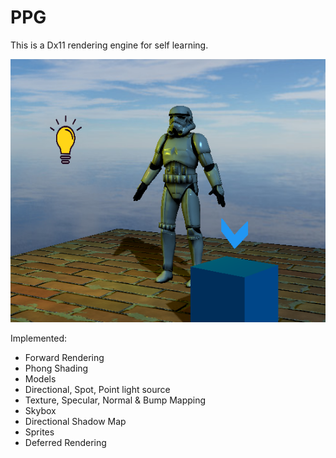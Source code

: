 # PPG

This is a Dx11 rendering engine for self learning.

![alt text](Docs/screenshot.png "Screenshot")

Implemented:
* Forward Rendering
* Phong Shading
* Models
* Directional, Spot, Point light source
* Texture, Specular, Normal & Bump Mapping
* Skybox
* Directional Shadow Map
* Sprites
* Deferred Rendering
